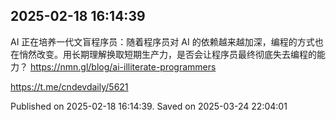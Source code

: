 
## 2025-02-18 16:14:39


AI 正在培养一代文盲程序员：随着程序员对 AI 的依赖越来越加深，编程的方式也在悄然改变。用长期理解换取短期生产力，是否会让程序员最终彻底失去编程的能力？ https://nmn.gl/blog/ai-illiterate-programmers

https://t.me/cndevdaily/5621

Published on 2025-02-18 16:14:39. Saved on 2025-03-24 22:04:01
